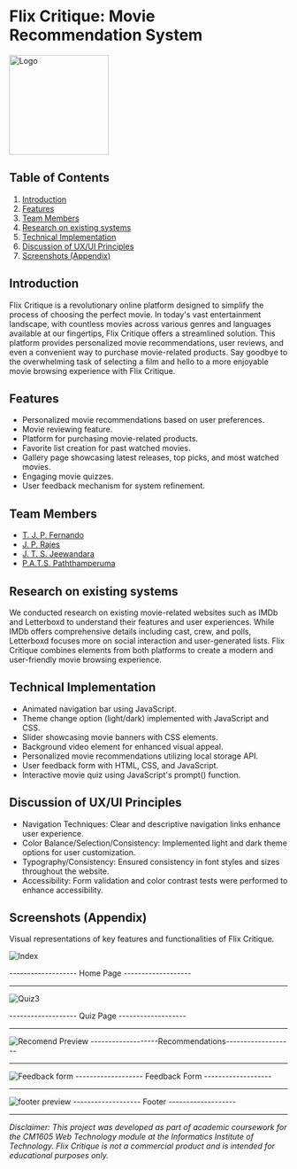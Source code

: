 # Flix Critique: Movie Recommendation System

<img src="https://github.com/SandeepJeewandara/FLix_Critique_Full_Site/assets/137886591/81fff53e-b6e8-41ef-98bb-b7567a70f2c6" alt="Logo" height="180">

## Table of Contents
1. [Introduction](#introduction)
2. [Features](#features)
3. [Team Members](#team-members)
4. [Research on existing systems](#research-on-existing-systems)
5. [Technical Implementation](#technical-implementation)
6. [Discussion of UX/UI Principles](#discussion-of-uxui-principles)
8. [Screenshots (Appendix)](#screenshots-appendix)

## Introduction
Flix Critique is a revolutionary online platform designed to simplify the process of choosing the perfect movie. In today's vast entertainment landscape, with countless movies across various genres and languages available at our fingertips, Flix Critique offers a streamlined solution. This platform provides personalized movie recommendations, user reviews, and even a convenient way to purchase movie-related products. Say goodbye to the overwhelming task of selecting a film and hello to a more enjoyable movie browsing experience with Flix Critique.
 
## Features
- Personalized movie recommendations based on user preferences.
- Movie reviewing feature.
- Platform for purchasing movie-related products.
- Favorite list creation for past watched movies.
- Gallery page showcasing latest releases, top picks, and most watched movies.
- Engaging movie quizzes.
- User feedback mechanism for system refinement.

## Team Members
- [T. J. P. Fernando]()
- [J. P. Rajes]()
- [ J. T. S. Jeewandara]()
- [P.A.T.S. Paththamperuma]()

## Research on existing systems
We conducted research on existing movie-related websites such as IMDb and Letterboxd to understand their features and user experiences. While IMDb offers comprehensive details including cast, crew, and polls, Letterboxd focuses more on social interaction and user-generated lists. Flix Critique combines elements from both platforms to create a modern and user-friendly movie browsing experience.

## Technical Implementation
- Animated navigation bar using JavaScript.
- Theme change option (light/dark) implemented with JavaScript and CSS.
- Slider showcasing movie banners with CSS elements.
- Background video element for enhanced visual appeal.
- Personalized movie recommendations utilizing local storage API.
- User feedback form with HTML, CSS, and JavaScript.
- Interactive movie quiz using JavaScript's prompt() function.

## Discussion of UX/UI Principles
- Navigation Techniques: Clear and descriptive navigation links enhance user experience.
- Color Balance/Selection/Consistency: Implemented light and dark theme options for user customization.
- Typography/Consistency: Ensured consistency in font styles and sizes throughout the website.
- Accessibility: Form validation and color contrast tests were performed to enhance accessibility.

## Screenshots (Appendix)
Visual representations of key features and functionalities of Flix Critique.

![Index](https://github.com/SandeepJeewandara/Project_SCAMS/assets/137886591/7fcf7456-14bd-42f9-8076-1ce1fdfe1907)

------------------- Home Page -------------------
<hr>

![Quiz3](https://github.com/SandeepJeewandara/Project_SCAMS/assets/137886591/9e939398-16b7-463d-8be7-cb607cfdbe60)

------------------- Quiz Page -------------------
<hr>

![Recomend Preview](https://github.com/SandeepJeewandara/Project_SCAMS/assets/137886591/0cb4f82f-3e2e-41db-bd42-8ed3e59d82a5)
-------------------Recommendations-------------------
<hr>

![Feedback form](https://github.com/SandeepJeewandara/Project_SCAMS/assets/137886591/e14320a9-8cc9-4f0d-8c3b-8e3e03328119)
------------------- Feedback Form -------------------
<hr>

![footer preview](https://github.com/SandeepJeewandara/Project_SCAMS/assets/137886591/b519c26f-9b7e-4993-8966-15962e015bfe)
------------------- Footer -------------------
<hr>


*Disclaimer: This project was developed as part of academic coursework for the CM1605 Web Technology module at the Informatics Institute of Technology. Flix Critique is not a commercial product and is intended for educational purposes only.*
